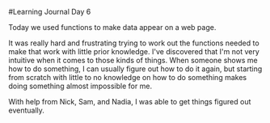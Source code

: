#Learning Journal Day 6

Today we used functions to make data appear on a web page.

It was really hard and frustrating trying to work out the functions needed to make that work with little prior knowledge. I've discovered that I'm not very intuitive when it comes to those kinds of things. When someone shows me how to do something, I can usually figure out how to do it again, but starting from scratch with little to no knowledge on how to do something makes doing something almost impossible for me.

With help from Nick, Sam, and Nadia, I was able to get things figured out eventually.
